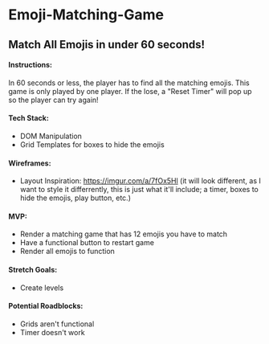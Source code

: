 # Emoji-Matching-Game

## Match All Emojis in under 60 seconds!

#### Instructions:
In 60 seconds or less, the player has to find all the matching emojis. This game is only played by one player. 
If the lose, a "Reset Timer" will pop up so the player can try again!

#### Tech Stack:
- DOM Manipulation
- Grid Templates for boxes to hide the emojis

#### Wireframes:
- Layout Inspiration: https://imgur.com/a/7fOx5Hl
(it will look different, as I want to style it differrently, this is just what it'll include; a timer, boxes to hide the emojis, play button, etc.)

#### MVP:
- Render a matching game that has 12 emojis you have to match
- Have a functional button to restart game
- Render all emojis to function

#### Stretch Goals:
- Create levels

#### Potential Roadblocks:
- Grids aren't functional
- Timer doesn't work
